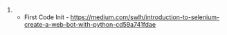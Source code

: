 1. - First Code Init - 
https://medium.com/swlh/introduction-to-selenium-create-a-web-bot-with-python-cd59a741fdae 

